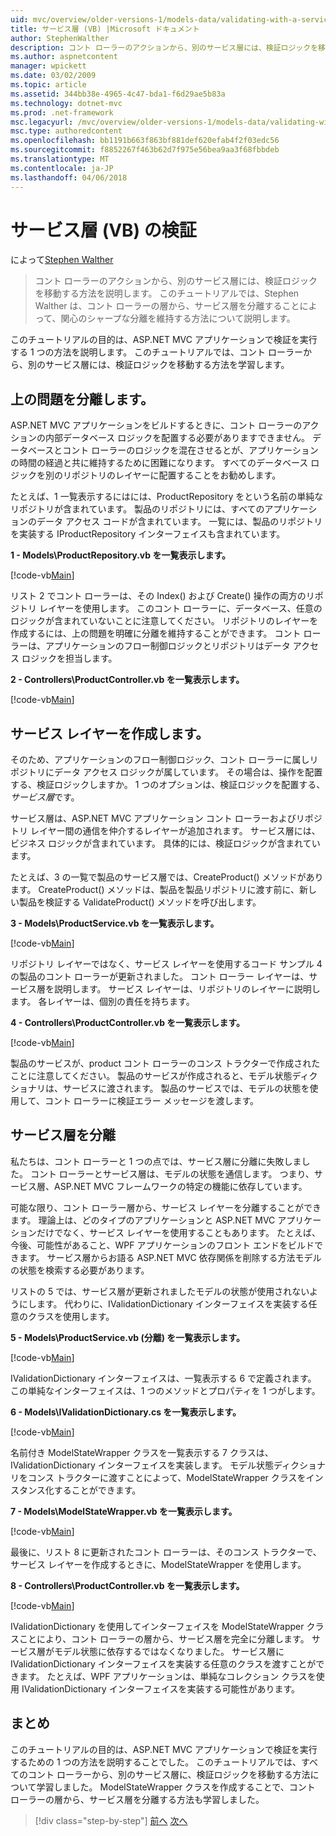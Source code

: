 ```yaml
---
uid: mvc/overview/older-versions-1/models-data/validating-with-a-service-layer-vb
title: サービス層 (VB) |Microsoft ドキュメント
author: StephenWalther
description: コント ローラーのアクションから、別のサービス層には、検証ロジックを移動する方法を説明します。 Stephen Walther このチュートリアルで説明する方法をしています.
ms.author: aspnetcontent
manager: wpickett
ms.date: 03/02/2009
ms.topic: article
ms.assetid: 344bb38e-4965-4c47-bda1-f6d29ae5b83a
ms.technology: dotnet-mvc
ms.prod: .net-framework
msc.legacyurl: /mvc/overview/older-versions-1/models-data/validating-with-a-service-layer-vb
msc.type: authoredcontent
ms.openlocfilehash: bb1191b663f863bf881def620efab4f2f03edc56
ms.sourcegitcommit: f8852267f463b62d7f975e56bea9aa3f68fbbdeb
ms.translationtype: MT
ms.contentlocale: ja-JP
ms.lasthandoff: 04/06/2018
---
```

<a name="validating-with-a-service-layer-vb"></a>サービス層 (VB) の検証
====================
によって[Stephen Walther](https://github.com/StephenWalther)

> コント ローラーのアクションから、別のサービス層には、検証ロジックを移動する方法を説明します。 このチュートリアルでは、Stephen Walther は、コント ローラーの層から、サービス層を分離することによって、関心のシャープな分離を維持する方法について説明します。


このチュートリアルの目的は、ASP.NET MVC アプリケーションで検証を実行する 1 つの方法を説明します。 このチュートリアルでは、コント ローラーから、別のサービス層には、検証ロジックを移動する方法を学習します。

## <a name="separating-concerns"></a>上の問題を分離します。

ASP.NET MVC アプリケーションをビルドするときに、コント ローラーのアクションの内部データベース ロジックを配置する必要がありますできません。 データベースとコント ローラーのロジックを混在させるとが、アプリケーションの時間の経過と共に維持するために困難になります。 すべてのデータベース ロジックを別のリポジトリのレイヤーに配置することをお勧めします。

たとえば、1 一覧表示するにはには、ProductRepository をという名前の単純なリポジトリが含まれています。 製品のリポジトリには、すべてのアプリケーションのデータ アクセス コードが含まれています。 一覧には、製品のリポジトリを実装する IProductRepository インターフェイスも含まれています。

**1 - Models\ProductRepository.vb を一覧表示します。**

[!code-vb[Main](validating-with-a-service-layer-vb/samples/sample1.vb)]

リスト 2 でコント ローラーは、その Index() および Create() 操作の両方のリポジトリ レイヤーを使用します。 このコント ローラーに、データベース、任意のロジックが含まれていないことに注意してください。 リポジトリのレイヤーを作成するには、上の問題を明確に分離を維持することができます。 コント ローラーは、アプリケーションのフロー制御ロジックとリポジトリはデータ アクセス ロジックを担当します。

**2 - Controllers\ProductController.vb を一覧表示します。**

[!code-vb[Main](validating-with-a-service-layer-vb/samples/sample2.vb)]

## <a name="creating-a-service-layer"></a>サービス レイヤーを作成します。

そのため、アプリケーションのフロー制御ロジック、コント ローラーに属しリポジトリにデータ アクセス ロジックが属しています。 その場合は、操作を配置する、検証ロジックしますか。 1 つのオプションは、検証ロジックを配置する、*サービス層*です。

サービス層は、ASP.NET MVC アプリケーション コント ローラーおよびリポジトリ レイヤー間の通信を仲介するレイヤーが追加されます。 サービス層には、ビジネス ロジックが含まれています。 具体的には、検証ロジックが含まれています。

たとえば、3 の一覧で製品のサービス層では、CreateProduct() メソッドがあります。 CreateProduct() メソッドは、製品を製品リポジトリに渡す前に、新しい製品を検証する ValidateProduct() メソッドを呼び出します。

**3 - Models\ProductService.vb を一覧表示します。**

[!code-vb[Main](validating-with-a-service-layer-vb/samples/sample3.vb)]

リポジトリ レイヤーではなく、サービス レイヤーを使用するコード サンプル 4 の製品のコント ローラーが更新されました。 コント ローラー レイヤーは、サービス層を説明します。 サービス レイヤーは、リポジトリのレイヤーに説明します。 各レイヤーは、個別の責任を持ちます。

**4 - Controllers\ProductController.vb を一覧表示します。**

[!code-vb[Main](validating-with-a-service-layer-vb/samples/sample4.vb)]

製品のサービスが、product コント ローラーのコンス トラクターで作成されたことに注意してください。 製品のサービスが作成されると、モデル状態ディクショナリは、サービスに渡されます。 製品のサービスでは、モデルの状態を使用して、コント ローラーに検証エラー メッセージを渡します。

## <a name="decoupling-the-service-layer"></a>サービス層を分離

私たちは、コント ローラーと 1 つの点では、サービス層に分離に失敗しました。 コント ローラーとサービス層は、モデルの状態を通信します。 つまり、サービス層、ASP.NET MVC フレームワークの特定の機能に依存しています。

可能な限り、コント ローラー層から、サービス レイヤーを分離することができます。 理論上は、どのタイプのアプリケーションと ASP.NET MVC アプリケーションだけでなく、サービス レイヤーを使用することもあります。 たとえば、今後、可能性があること、WPF アプリケーションのフロント エンドをビルドできます。 サービス層からお語る ASP.NET MVC 依存関係を削除する方法モデルの状態を検索する必要があります。

リストの 5 では、サービス層が更新されましたモデルの状態が使用されないようにします。 代わりに、IValidationDictionary インターフェイスを実装する任意のクラスを使用します。

**5 - Models\ProductService.vb (分離) を一覧表示します。**

[!code-vb[Main](validating-with-a-service-layer-vb/samples/sample5.vb)]

IValidationDictionary インターフェイスは、一覧表示する 6 で定義されます。 この単純なインターフェイスは、1 つのメソッドとプロパティを 1 つがします。

**6 - Models\IValidationDictionary.cs を一覧表示します。**

[!code-vb[Main](validating-with-a-service-layer-vb/samples/sample6.vb)]

名前付き ModelStateWrapper クラスを一覧表示する 7 クラスは、IValidationDictionary インターフェイスを実装します。 モデル状態ディクショナリをコンス トラクターに渡すことによって、ModelStateWrapper クラスをインスタンス化することができます。

**7 - Models\ModelStateWrapper.vb を一覧表示します。**

[!code-vb[Main](validating-with-a-service-layer-vb/samples/sample7.vb)]

最後に、リスト 8 に更新されたコント ローラーは、そのコンス トラクターで、サービス レイヤーを作成するときに、ModelStateWrapper を使用します。

**8 - Controllers\ProductController.vb を一覧表示します。**

[!code-vb[Main](validating-with-a-service-layer-vb/samples/sample8.vb)]

IValidationDictionary を使用してインターフェイスを ModelStateWrapper クラスことにより、コント ローラーの層から、サービス層を完全に分離します。 サービス層がモデル状態に依存するではなくなりました。 サービス層に IValidationDictionary インターフェイスを実装する任意のクラスを渡すことができます。 たとえば、WPF アプリケーションは、単純なコレクション クラスを使用 IValidationDictionary インターフェイスを実装する可能性があります。

## <a name="summary"></a>まとめ

このチュートリアルの目的は、ASP.NET MVC アプリケーションで検証を実行するための 1 つの方法を説明することでした。 このチュートリアルでは、すべてのコント ローラーから、別のサービス層に、検証ロジックを移動する方法について学習しました。 ModelStateWrapper クラスを作成することで、コント ローラーの層から、サービス層を分離する方法も学習しました。

> [!div class="step-by-step"]
> [前へ](validating-with-the-idataerrorinfo-interface-vb.md)
> [次へ](validation-with-the-data-annotation-validators-vb.md)
